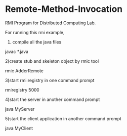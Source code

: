 # Remote-Method-Invocation

RMI Program for Distributed Computing Lab.

For running this rmi example,  
  
1) compile all the java files  
  
javac *.java  
  
2)create stub and skeleton object by rmic tool  
  
rmic AdderRemote  
  
3)start rmi registry in one command prompt  
  
rmiregistry 5000  
  
4)start the server in another command prompt  
  
java MyServer  
  
5)start the client application in another command prompt  
  
java MyClient  
